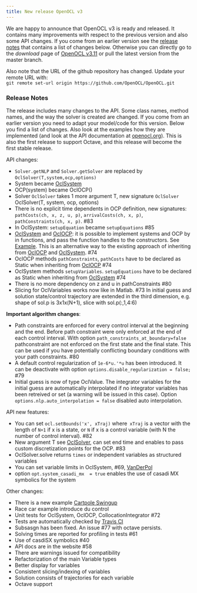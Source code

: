 ```yaml
---
title: New release OpenOCL v3
---
```


We are happy to announce that OpenOCL v3 is ready and released. 
It contains many improvements with respect to the previous version and also some API changes. 
If you come from an earlier version see the [release notes](https://github.com/OpenOCL/OpenOCL/releases/tag/v.3.11) that contains a list of changes below.
Otherwise you can directly go to the *download* page of [OpenOCL v3.11](/get-started) or pull the latest version from the master branch.

Also note that the URL of the github repository has changed. Update your remote URL with:   
`git remote set-url origin https://github.com/OpenOCL/OpenOCL.git`

### Release Notes
The release includes many changes to the API. Some class names, method names, and the way the solver is created are changed. If you come from an earlier version you need to adapt your model/code for this version. Below you find a list of changes. Also look at the examples how they are implemented (and look at the API documentation at [openocl.org](https://openocl.org)). This is also the first release to support Octave, and this release will become the first stable release. 

API changes:
* `Solver.getNLP` and `Solver.getSolver` are replaced by `OclSolver(T,system,ocp,options)`
* System became [OclSystem](https://openocl.org/api-docs/#apiocl_system)
* OCP(system) became OclOCP()
* Solver `OclSolver` takes 1 more argument T, new signature `OclSolver` OclSolver(T, system, ocp, options)
* There is no explicit time dependents in OCP definition, new signatures: `pathCosts(ch, x, z, u, p)`, `arrivalCosts(ch, x, p)`, `pathConstraints(ch, x, p)`.  #83
* In OclSystem: `setupEquation` became `setupEquations` #85 
* [OclSystem](https://openocl.org/api-docs/#apiocl_system) and [OclOCP](https://openocl.org/api-docs/#apiocl_ocp): it is possible to implement systems and OCP by in functions, and pass the function handles to the constructors. See [Example](https://github.com/OpenOCL/OpenOCL/blob/master/Examples/01VanDerPol/mainVanDerPol.m). This is an alternative way to the existing approach of inheriting from  [OclOCP](https://openocl.org/api-docs/#apiocl_ocp) and [OclSystem](https://openocl.org/api-docs/#apiocl_system). #74 
* OclOCP methods `pathConstraints`, `pathCosts` have to be declared as Static when inheriting from  [OclOCP](https://openocl.org/api-docs/#apiocl_ocp) #74 
* OclSystem methods `setupVariables`. `setupEquations` have to be declared as Static when inheriting from [OclSystem](https://openocl.org/api-docs/#apiocl_system) #74 
* There is no more dependency on z and u in pathConstraints #80
* Slicing for OclVariables works now like in Matlab. #73 In initial guess and solution state/control trajectory are extended in the third dimension, e.g. shape of sol.p is 3x1x(N+1), slice with sol.p(:,1,4:6)

**Important algorithm changes**:
* Path constraints are enforced for every control interval at the beginning and the end. Before path constraint were only enforced at the end of each control interval. With option `path_constraints_at_boundary=false` pathconstraint are not enforced on the first state and the final state. This can be used if you have potentially conflicting boundary conditions with your path constraints. #80
* A default control regularization of `1e-6*u.'*u` has been introduced. It can be deactivate with option `options.disable_regularization = false;` #79 
* Initial guess is now of type OclValue. The integrator variables for the initial guess are automatically interpolated if no integrator variables has been retreived or set (a warning will be issued in this case). Option `options.nlp.auto_interpolation = false` disabled auto interpolation. 

API new features:
* You can set `ocl.setBounds('x', xTraj)` where` xTraj` is a vector with the length of `N+1` if x is a state, or `N` if x is a control variable (with N the number of control interval). #82 
* New argument T see [OclSolver](https://openocl.org/api-docs/#apiocl_solver), can set end time and enables to pass custom discretization points for the OCP. #83 
* OclSolver.solve returns `times` or independent variables as structured variables
* You can set variable limits in OclSystem, #69, [VanDerPol](https://github.com/OpenOCL/OpenOCL/blob/master/Examples/01VanDerPol/mainVanDerPol.m)
* option `opt.system_casadi_mx  = true` enables the use of casadi MX symbolics for the system

Other changes:
* There is a new example [Cartpole Swingup](https://github.com/OpenOCL/OpenOCL/tree/master/Examples/05CartPole)
* Race car example introduce du control
* Unit tests for OclSystem, OclOCP, CollocationIntegrator #72
* Tests are automatically checked by [Travis CI](https://travis-ci.org/OpenOCL/OpenOCL)
* Subsasgn has been fixed. An issue #77 with octave persists.
* Solving times are reported for profiling in tests #61
* Use of casdiSX symbolics #40 
* API docs are in the website #58
* There are warnings issued for compatibility
* Refactorization of the main Variable types
* Better display for variables
* Consistent slicing/indexing of variables
* Solution consists of trajectories for each variable 
* Octave support
